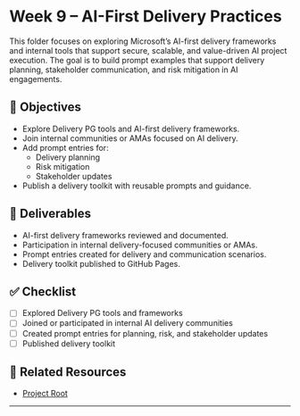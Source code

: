 # Week 9 – AI-First Delivery Practices

This folder focuses on exploring Microsoft’s AI-first delivery frameworks and internal tools that support secure, scalable, and value-driven AI project execution. The goal is to build prompt examples that support delivery planning, stakeholder communication, and risk mitigation in AI engagements.

## 🎯 Objectives

- Explore Delivery PG tools and AI-first delivery frameworks.
- Join internal communities or AMAs focused on AI delivery.
- Add prompt entries for:
  - Delivery planning
  - Risk mitigation
  - Stakeholder updates
- Publish a delivery toolkit with reusable prompts and guidance.

## 📁 Deliverables

- AI-first delivery frameworks reviewed and documented.
- Participation in internal delivery-focused communities or AMAs.
- Prompt entries created for delivery and communication scenarios.
- Delivery toolkit published to GitHub Pages.

## ✅ Checklist

- [ ] Explored Delivery PG tools and frameworks  
- [ ] Joined or participated in internal AI delivery communities  
- [ ] Created prompt entries for planning, risk, and stakeholder updates  
- [ ] Published delivery toolkit  

## 🔗 Related Resources

- [Project Root](/Microsoft/Azure%20Ai%20Security%20Skills%20Challenge/README.md)

---

